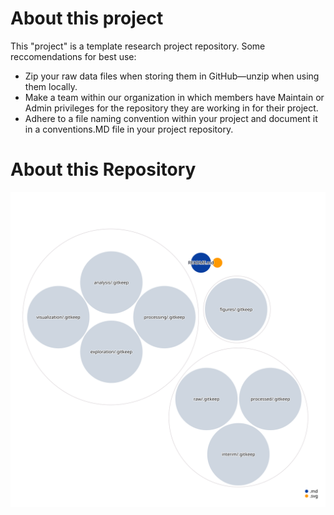 # About this project
This "project" is a template research project repository. Some reccomendations for best use: 
* Zip your raw data files when storing them in GitHub—unzip when using them locally. 
* Make a team within our organization in which members have Maintain or Admin privileges for the repository they are working in for their project. 
* Adhere to a file naming convention within your project and document it in a conventions.MD file in your project repository. 

# About this Repository
![Visualization of this repo](./diagram.svg)
